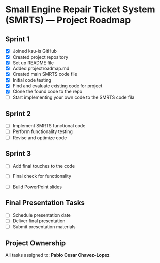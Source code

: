 #  Small Engine Repair Ticket System (SMRTS) — Project Roadmap

##  Sprint 1
- [x] Joined ksu-is GitHub
- [x] Created project repository
- [x] Set up README file
- [x] Added projectroadmap.md
- [x] Created main SMRTS code file
- [x] Initial code testing
- [x] Find and evaluate existing code for project
- [x] Clone the found code to the repo
- [ ] Start implementing your own code to the SMRTS code fila

##  Sprint 2
- [ ] Implement SMRTS functional code
- [ ] Perform functionality testing
- [ ] Revise and optimize code

##  Sprint 3
- [ ] Add final touches to the code
- [ ] Final check for functionality 
- [ ] Build PowerPoint slides
      

##  Final Presentation Tasks
- [ ] Schedule presentation date
- [ ] Deliver final presentation
- [ ] Submit presentation materials

##  Project Ownership
All tasks assigned to: **Pablo Cesar Chavez-Lopez**

